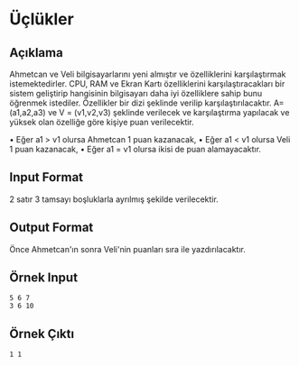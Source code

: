 # Üçlükler 
## Açıklama 
  Ahmetcan ve Veli bilgisayarlarını yeni almıştır ve özelliklerini karşılaştırmak istemektedirler. CPU, RAM ve Ekran Kartı özelliklerini karşılaştıracakları bir sistem geliştirip hangisinin bilgisayarı daha iyi özelliklere sahip bunu öğrenmek istediler. Özellikler bir dizi şeklinde verilip karşılaştırılacaktır. A= (a1,a2,a3) ve V = (v1,v2,v3)  şeklinde verilecek ve karşılaştırma yapılacak ve yüksek olan özelliğe göre kişiye puan verilecektir. 

• Eğer a1 > v1 olursa Ahmetcan 1 puan kazanacak, • Eğer a1 < v1 olursa Veli 1 puan kazanacak, • Eğer a1 = v1 olursa ikisi de puan alamayacaktır. 

## Input Format 
  2 satır 3 tamsayı boşluklarla ayrılmış şekilde verilecektir. 

## Output Format 
  Önce Ahmetcan'ın sonra Veli'nin puanları sıra ile yazdırılacaktır. 

## Örnek Input 
````
5 6 7 
3 6 10 
````
## Örnek Çıktı 
````
1 1
